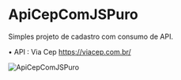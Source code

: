 # ApiCepComJSPuro
Simples projeto de cadastro com consumo de API. 

• API : Via Cep 
https://viacep.com.br/

![ApiCepComJSPuro](https://user-images.githubusercontent.com/65515537/171251595-23ff2264-8d3f-4c12-a350-0987c839fe2c.gif)
